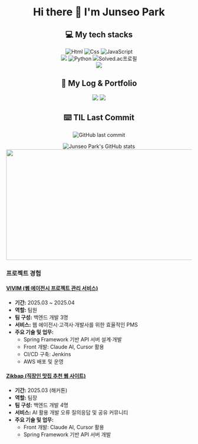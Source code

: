 <h1 align="center">Hi there 👋 I'm Junseo Park</h1>

<h2 align="center">💻 My tech stacks</h2>

<p align="center">
  <img alt="Html" src="https://img.shields.io/badge/HTML5-E34F26.svg?&style=for-the-badge&logo=HTML5&logoColor=white"/>
  <img alt="Css" src="https://img.shields.io/badge/CSS3-1572B6.svg?&style=for-the-badge&logo=CSS3&logoColor=white"/>
  <img alt="JavaScript" src="https://img.shields.io/badge/JavaScriipt-F7DF1E.svg?&style=for-the-badge&logo=JavaScript&logoColor=black"/>
  <br>
  <img src="https://img.shields.io/badge/spring-6DB33F?style=for-the-badge&logo=spring&logoColor=white">
  <img alt="Python" src="https://img.shields.io/badge/Python-3776AB.svg?&style=for-the-badge&logo=Python&logoColor=white"/>
  <img src="http://mazassumnida.wtf/api/mini/generate_badge?boj=ppp9177" alt="Solved.ac프로필"/>
  <br>
  <img src="https://img.shields.io/badge/WebAssembly-20232a.svg?style=for-the-badge&logo=webassembly&logoColor=654FF0"/>
</p>

<h2 align="center">📖 My Log & Portfolio </h2>
<p align="center">
  <a href="https://jspark33.tistory.com"><img src="https://img.shields.io/badge/HoyiTT-E5511E?style=flat-square&logo=Tistory&logoColor=white"/></a>
  <a href="https://hoyitt.notion.site/80609dd5c3f240e79667424b2cdf4ba2?pvs=4"><img src="https://img.shields.io/badge/HoyiTT-ffffff?style=flat-square&logo=notion&logoColor=black"/></a>
</p>

<h2 align="center">⌨️ TIL Last Commit</h2>
<p align="center">
  <img src="https://img.shields.io/github/last-commit/moosoobi/TIL" alt="GitHub last commit"/>
</p>

<p align="center">
  <img src="https://github-readme-stats-sigma-five.vercel.app/api?username=moosoobi&show_icons=true&theme=radical" alt="Junseo Park's GitHub stats"/>
  <a href="https://github.com/devxb/gitanimals">
    <img
      src="https://render.gitanimals.org/farms/moosoobi"
      width="600"
      height="300"
    />
  </a>
</p>


### 프로젝트 경험

#### [VIVIM (웹 에이전시 프로젝트 관리 서비스)](https://github.com/moosoobi/KDEV4-VIVIM-BE)
- **기간:** 2025.03 ~ 2025.04  
- **역할:** 팀원  
- **팀 구성:** 백엔드 개발 3명  
- **서비스:** 웹 에이전시·고객사·개발사를 위한 효율적인 PMS  
- **주요 기술 및 업무:**  
  - Spring Framework 기반 API 서버 설계·개발  
  - Front 개발: Claude AI, Cursor 활용  
  - CI/CD 구축: Jenkins  
  - AWS 배포 및 운영  

#### [Zikbap (직장인 맛집 추천 웹 사이트)](https://github.com/moosoobi/KBE4-hackerthon4-zikbap)
- **기간:** 2025.03 (해커톤)  
- **역할:** 팀장  
- **팀 구성:** 백엔드 개발 4명  
- **서비스:** AI 활용 개발 오류 질의응답 및 공유 커뮤니티  
- **주요 기술 및 업무:**  
  - Front 개발: Claude AI, Cursor 활용  
  - Spring Framework 기반 API 서버 개발   





<!--
**HoyiTT/HoyiTT** is a ✨ _special_ ✨ repository because its `README.md` (this file) appears on your GitHub profile.

Here are some ideas to get you started:

- 🔭 I’m currently working on ...
- 🌱 I’m currently learning ...
- 👯 I’m looking to collaborate on ...
- 🤔 I’m looking for help with ...
- 💬 Ask me about ...
- 📫 How to reach me: ...
- 😄 Pronouns: ...
- ⚡ Fun fact: ...
-->
